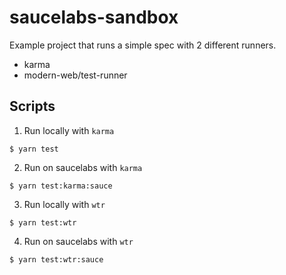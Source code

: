 # saucelabs-sandbox

Example project that runs a simple spec with 2 different runners.

- karma
- modern-web/test-runner


## Scripts

1. Run locally with `karma`
```
$ yarn test
```

2. Run on saucelabs with `karma`
```
$ yarn test:karma:sauce
```

3. Run locally with `wtr`
```
$ yarn test:wtr
```

4. Run on saucelabs with `wtr`
```
$ yarn test:wtr:sauce
```